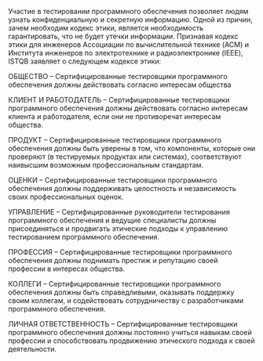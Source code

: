Участие в тестировании программного обеспечения позволяет людям узнать конфиденциальную и секретную информацию. Одной из причин, зачем необходим кодекс этики, является необходимость гарантировать, что не будет утечки информации. Признавая кодекс этики для инженеров Ассоциации по вычислительной технике (ACM) и Института инженеров по электротехнике и радиоэлектронике (IEEE), ISTQB заявляет о следующем кодексе этики:

ОБЩЕСТВО – Сертифицированные тестировщики программного обеспечения должны действовать согласно интересам общества

КЛИЕНТ И РАБОТОДАТЕЛЬ – Сертифицированные тестировщики программного обеспечения должны действовать согласно интересам клиента и работодателя, если они не противоречат интересам общества.

ПРОДУКТ – Сертифицированные тестировщики программного обеспечения должны быть уверены в том, что компоненты, которые они проверяют (в тестируемых продуктах или системах), соответствуют наивысшим возможным профессиональным стандартам.

ОЦЕНКИ – Сертифицированные тестировщики программного обеспечения должны поддерживать целостность и независимость своих профессиональных оценок.

УПРАВЛЕНИЕ – Сертифицированные руководители тестирования программного обеспечения и ведущие специалисты должны присоединяться и продвигать этические подходы к управлению тестированием программного обеспечения.

ПРОФЕССИЯ – Сертифицированные тестировщики программного обеспечения должны поднимать престиж и репутацию своей профессии в интересах общества.

КОЛЛЕГИ – Сертифицированные тестировщики программного обеспечения должны быть справедливыми, оказывать поддержку своим коллегам, и содействовать сотрудничеству с разработчиками программного обеспечения.

ЛИЧНАЯ ОТВЕТСТВЕННОСТЬ – Сертифицированные тестировщики программного обеспечения должны постоянно учиться навыкам своей профессии и способствовать продвижению этического подхода к своей деятельности.
